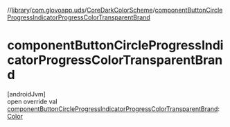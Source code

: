 //[library](../../../index.md)/[com.glovoapp.uds](../index.md)/[CoreDarkColorScheme](index.md)/[componentButtonCircleProgressIndicatorProgressColorTransparentBrand](component-button-circle-progress-indicator-progress-color-transparent-brand.md)

# componentButtonCircleProgressIndicatorProgressColorTransparentBrand

[androidJvm]\
open override val [componentButtonCircleProgressIndicatorProgressColorTransparentBrand](component-button-circle-progress-indicator-progress-color-transparent-brand.md): [Color](https://developer.android.com/reference/kotlin/androidx/compose/ui/graphics/Color.html)
